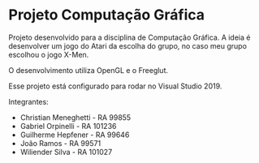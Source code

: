 ﻿# Projeto Computação Gráfica

Projeto desenvolvido para a disciplina de Computação Gráfica. A ideia é desenvolver um jogo do Atari da escolha do grupo, no caso meu grupo escolhou o jogo X-Men.

O desenvolvimento utiliza OpenGL e o Freeglut.

Esse projeto está configurado para rodar no Visual Studio 2019.

Integrantes:
* Christian Meneghetti - RA 99855
* Gabriel Orpinelli - RA 101236
* Guilherme Hepfener - RA 99646
* João Ramos - RA 99571
* Wiliender Silva - RA 101027
